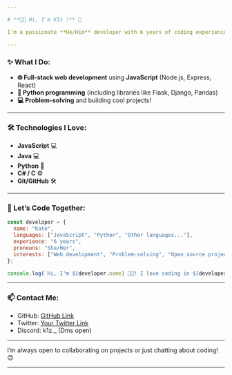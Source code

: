```yaml
---

# **👩‍💻 Hi, I'm K1z !** 🌟

I'm a passionate **He/Him** developer with 6 years of coding experience. I specialize in **JavaScript** and **Python**, but I'm also comfortable with other languages. 🚀

---
```


### **✨ What I Do:**
- **🌐 Full-stack web development** using **JavaScript** (Node.js, Express, React)  
- **🐍 Python programming** (including libraries like Flask, Django, Pandas)  
- **💻 Problem-solving** and building cool projects!  

---

### **🛠️ Technologies I Love:**

- **JavaScript** 💻
- **Java** 💻
- **Python** 🐍
- **C# / C** ©️  
- **Git/GitHub** 🛠️  
---

### **💬 Let’s Code Together:**

```javascript
const developer = {
  name: "Kate",
  languages: ["JavaScript", "Python", "Other languages..."],
  experience: "6 years",
  pronouns: "She/Her",
  interests: ["Web development", "Problem-solving", "Open source projects"],
};

console.log(`Hi, I'm ${developer.name} 👩‍💻! I love coding in ${developer.languages.join(", ")}`);
```

---

### **📫 Contact Me:**

- GitHub: [GitHub Link](https://github.com/k1z-Team) 
- Twitter: [Your Twitter Link](https://x.com/K1zTeam)  
- Discord: k1z._ (Dms open)

---

I’m always open to collaborating on projects or just chatting about coding! 😊

---
